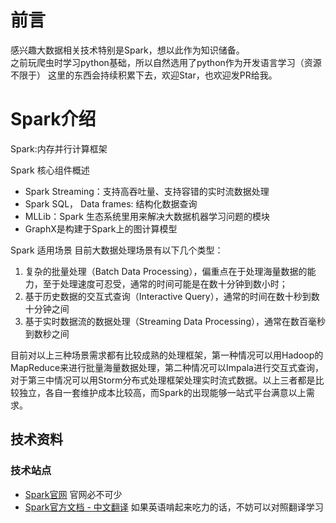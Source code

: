# 前言
感兴趣大数据相关技术特别是Spark，想以此作为知识储备。  
之前玩爬虫时学习python基础，所以自然选用了python作为开发语言学习（资源不限于）
这里的东西会持续积累下去，欢迎Star，也欢迎发PR给我。

# Spark介绍

Spark:内存并行计算框架

Spark 核心组件概述

- Spark Streaming：支持高吞吐量、支持容错的实时流数据处理
- Spark SQL， Data frames: 结构化数据查询
- MLLib：Spark 生态系统里用来解决大数据机器学习问题的模块
- GraphX是构建于Spark上的图计算模型

Spark 适用场景
目前大数据处理场景有以下几个类型：

1. 复杂的批量处理（Batch Data Processing），偏重点在于处理海量数据的能力，至于处理速度可忍受，通常的时间可能是在数十分钟到数小时；
2. 基于历史数据的交互式查询（Interactive Query），通常的时间在数十秒到数十分钟之间
3. 基于实时数据流的数据处理（Streaming Data Processing），通常在数百毫秒到数秒之间

目前对以上三种场景需求都有比较成熟的处理框架，第一种情况可以用Hadoop的MapReduce来进行批量海量数据处理，第二种情况可以Impala进行交互式查询，对于第三中情况可以用Storm分布式处理框架处理实时流式数据。以上三者都是比较独立，各自一套维护成本比较高，而Spark的出现能够一站式平台满意以上需求。

## 技术资料

### 技术站点

- [Spark官网](http://spark.apache.org/) 官网必不可少
- [Spark官方文档 - 中文翻译](http://www.cnblogs.com/BYRans/p/5292763.html) 如果英语啃起来吃力的话，不妨可以对照翻译学习
